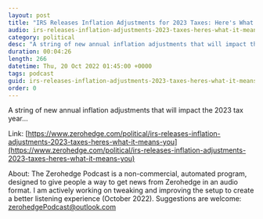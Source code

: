 ```yaml
---
layout: post
title: "IRS Releases Inflation Adjustments for 2023 Taxes: Here's What It Means For You"
audio: irs-releases-inflation-adjustments-2023-taxes-heres-what-it-means-you-0
category: political
desc: "A string of new annual inflation adjustments that will impact the 2023 tax year..."
duration: 00:04:26
length: 266
datetime: Thu, 20 Oct 2022 01:45:00 +0000
tags: podcast
guid: irs-releases-inflation-adjustments-2023-taxes-heres-what-it-means-you-0
order: 0
---
```

A string of new annual inflation adjustments that will impact the 2023 tax year...

Link: [https://www.zerohedge.com/political/irs-releases-inflation-adjustments-2023-taxes-heres-what-it-means-you](https://www.zerohedge.com/political/irs-releases-inflation-adjustments-2023-taxes-heres-what-it-means-you)

About: The Zerohedge Podcast is a non-commercial, automated program, designed to give people a way to get news from Zerohedge in an audio format.  I am actively working on tweaking and improving the setup to create a better listening experience (October 2022).  Suggestions are welcome: [zerohedgePodcast@outlook.com](mailto:zerohedgePodcast@outlook.com)